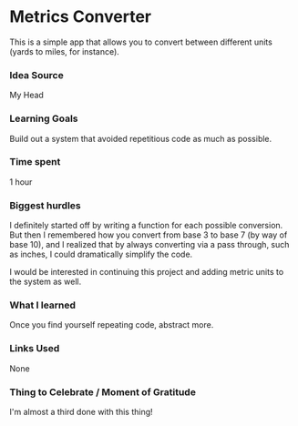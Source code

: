 # Metrics Converter

This is a simple app that allows you to convert between different units (yards to miles, for instance).

### Idea Source

My Head

### Learning Goals

Build out a system that avoided repetitious code as much as possible.

### Time spent

1 hour

### Biggest hurdles

I definitely started off by writing a function for each possible conversion. But then I remembered how you convert from base 3 to base 7 (by way of base 10), and I realized that by always converting via a pass through, such as inches, I could dramatically simplify the code.

I would be interested in continuing this project and adding metric units to the system as well.

### What I learned

Once you find yourself repeating code, abstract more.

### Links Used

None

### Thing to Celebrate / Moment of Gratitude

I'm almost a third done with this thing!
